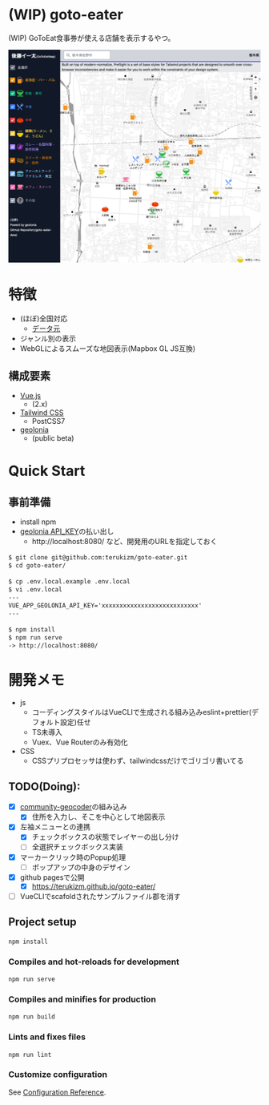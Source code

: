 (WIP) goto-eater
===

(WIP) GoToEat食事券が使える店舗を表示するやつ。

![暫定](zantei.png)

# 特徴

* (ほぼ)全国対応
  * [データ元](https://github.com/terukizm/goto-eater-data)
* ジャンル別の表示
* WebGLによるスムーズな地図表示(Mapbox GL JS互換)

## 構成要素

* [Vue.js](https://jp.vuejs.org/index.html)
  * (2.x)
* [Tailwind CSS](https://tailwindcss.com/)
  * PostCSS7
* [geolonia](https://geolonia.com/)
  * (public beta)

# Quick Start

## 事前準備

* install npm
* [geolonia API_KEY](https://app.geolonia.com/?lang=ja#/signup)の払い出し
  * http://localhost:8080/ など、開発用のURLを指定しておく

```
$ git clone git@github.com:terukizm/goto-eater.git
$ cd goto-eater/

$ cp .env.local.example .env.local
$ vi .env.local
---
VUE_APP_GEOLONIA_API_KEY='xxxxxxxxxxxxxxxxxxxxxxxxxxx'
---

$ npm install
$ npm run serve
-> http://localhost:8080/
```

# 開発メモ

* js
  * コーディングスタイルはVueCLIで生成される組み込みeslint+prettier(デフォルト設定)任せ
  * TS未導入
  * Vuex、Vue Routerのみ有効化
* CSS
  * CSSプリプロセッサは使わず、tailwindcssだけでゴリゴリ書いてる

## TODO(Doing):

- [x] [community-geocoder](https://github.com/geolonia/community-geocoder)の組み込み
  - [x] 住所を入力し、そこを中心として地図表示
- [x] 左袖メニューとの連携
  - [x] チェックボックスの状態でレイヤーの出し分け
  - [ ] 全選択チェックボックス実装
- [x] マーカークリック時のPopup処理
  - [ ] ポップアップの中身のデザイン
- [x] github pagesで公開
  - [x] https://terukizm.github.io/goto-eater/
- [ ] VueCLIでscafoldされたサンプルファイル郡を消す

## Project setup
```
npm install
```

### Compiles and hot-reloads for development
```
npm run serve
```

### Compiles and minifies for production
```
npm run build
```

### Lints and fixes files
```
npm run lint
```

### Customize configuration
See [Configuration Reference](https://cli.vuejs.org/config/).
